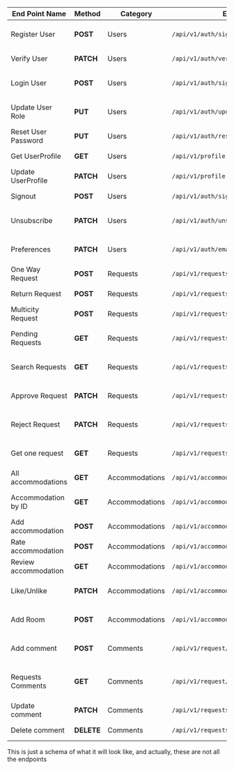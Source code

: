 | End Point Name       | Method     | Category       | EndPoint                                | Description                                  |
| -------------------- | ---------- | -------------- | --------------------------------------- | -------------------------------------------- |
| Register User        | **POST**   | Users          | `/api/v1/auth/signup`                   | This registers a users to the system         |
| Verify User          | **PATCH**  | Users          | `/api/v1/auth/verify?token=`            | User verify account                          |
| Login User           | **POST**   | Users          | `/api/v1/auth/sigin`                    | This signs in a user to the system           |
| Update User Role     | **PUT**    | Users          | `/api/v1/auth/updateRole`               | Manager can update user roles                |
| Reset User Password  | **PUT**    | Users          | `/api/v1/auth/resetPassword/{id}/token` | User reset Password                          |
| Get UserProfile      | **GET**    | Users          | `/api/v1/profile`                       | Gets the user profile                        |
| Update UserProfile   | **PATCH**  | Users          | `/api/v1/profile`                       | Updates user profile                         |
| Signout              | **POST**   | Users          | `/api/v1/auth/signout`                  | Logsout singed in user                       |
| Unsubscribe          | **PATCH**  | Users          | `/api/v1/auth/unsubscribe`              | Unsubscibe from email notifications          |
| Preferences          | **PATCH**  | Users          | `/api/v1/auth/email-preferences`        | Change email notification preferences        |
| One Way Request      | **POST**   | Requests       | `/api/v1/requests/oneway`               | Creates a oneway request                     |
| Return Request       | **POST**   | Requests       | `/api/v1/requests/oneway`               | Creates a oneway request                     |
| Multicity Request    | **POST**   | Requests       | `/api/v1/requests/multi_city`           | Creates a oneway request                     |
| Pending Requests     | **GET**    | Requests       | `/api/v1/requests/`                     | Manager get all pending requests             |
| Search Requests      | **GET**    | Requests       | `/api/v1/requests?{params}`             | Users can search through requests            |
| Approve Request      | **PATCH**  | Requests       | `/api/v1/requests/approve/{id}`         | Manager Approve request using Request Id     |
| Reject Request       | **PATCH**  | Requests       | `/api/v1/requests/reject/{id}`          | Manager Reject request using Request Id      |
| Get one request      | **GET**    | Requests       | `/api/v1/requests/{id}`                 | Manager and request owner can get it by id   |
| All accommodations   | **GET**    | Accommodations | `/api/v1/accommodations`                | Get all accommodations                       |
| Accommodation by ID  | **GET**    | Accommodations | `/api/v1/accommodations/{id}`           | Get accommodation by ID                      |
| Add accommodation    | **POST**   | Accommodations | `/api/v1/accommodations`                | Create accommodation                         |
| Rate accommodation   | **POST**   | Accommodations | `/api/v1/accommodations/{id}/ratings`   | Rate an accommodation                        |
| Review accommodation | **GET**    | Accommodations | `/api/v1/accommodations/{id}/feedback`  | Add feedback to accommodation                |
| Like/Unlike          | **PATCH**  | Accommodations | `/api/v1/accommodations/{id}/like`      | User to like/unlike accommodation            |
| Add Room             | **POST**   | Accommodations | `/api/v1/accommodations/createrooms`    | Travel Admin to add rooms to accommodation   |
| Add comment          | **POST**   | Comments       | `/api/v1/request/{id}/comment`          | User can comment on Requests by Id           |
| Requests Comments    | **GET**    | Comments       | `/api/v1/request/{id}/comment`          | User get all comments they added to requests |
| Update comment       | **PATCH**  | Comments       | `/api/v1/requests/comments/{id}`        | User update comment by Id                    |
| Delete comment       | **DELETE** | Comments       | `/api/v1/requests/comments/{id}`        | User delete comment by Id                    |

This is just a schema of what it will look like, and actually, these are not all the endpoints
